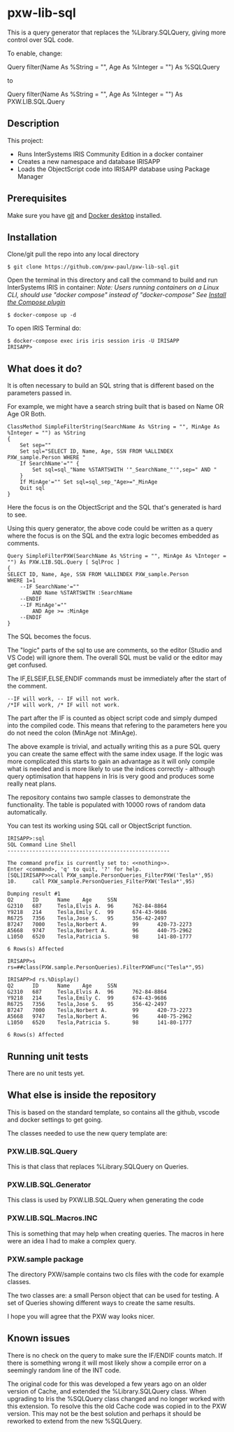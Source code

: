 # pxw-lib-sql
This is a query generator that replaces the %Library.SQLQuery, giving more control over SQL code.

To enable, change:

Query filter(Name As %String = "", Age As %Integer = "") As %SQLQuery

to

Query filter(Name As %String = "", Age As %Integer = "") As PXW.LIB.SQL.Query

## Description
This project:
* Runs InterSystems IRIS Community Edition in a docker container
* Creates a new namespace and database IRISAPP
* Loads the ObjectScript code into IRISAPP database using Package Manager

## Prerequisites
Make sure you have [git](https://git-scm.com/book/en/v2/Getting-Started-Installing-Git) and [Docker desktop](https://www.docker.com/products/docker-desktop) installed.

## Installation

Clone/git pull the repo into any local directory

```
$ git clone https://github.com/pxw-paul/pxw-lib-sql.git
```

Open the terminal in this directory and call the command to build and run InterSystems IRIS in container:
*Note: Users running containers on a Linux CLI, should use "docker compose" instead of "docker-compose"*
*See [Install the Compose plugin](https://docs.docker.com/compose/install/linux/)*



```
$ docker-compose up -d
```

To open IRIS Terminal do:

```
$ docker-compose exec iris iris session iris -U IRISAPP
IRISAPP>
```

## What does it do?
It is often necessary to build an SQL string that is different based on the parameters passed in. 

For example, we might have a search string built that is based on Name OR Age OR Both.

```
ClassMethod SimpleFilterString(SearchName As %String = "", MinAge As %Integer = "") as %String
{
    Set sep=""
    Set sql="SELECT ID, Name, Age, SSN FROM %ALLINDEX PXW_sample.Person WHERE "
    If SearchName'="" {
        Set sql=sql_"Name %STARTSWITH '"_SearchName_"'",sep=" AND "
    }
    If MinAge'="" Set sql=sql_sep_"Age>="_MinAge
    Quit sql
}
```
Here the focus is on the ObjectScript and the SQL that's generated is hard to see.

Using this query generator, the above code could be written as a query where the focus is on the SQL and the extra logic becomes embedded as comments.
```
Query SimpleFilterPXW(SearchName As %String = "", MinAge As %Integer = "") As PXW.LIB.SQL.Query [ SqlProc ]
{
SELECT ID, Name, Age, SSN FROM %ALLINDEX PXW_sample.Person 
WHERE 1=1
    --IF SearchName'=""
        AND Name %STARTSWITH :SearchName
    --ENDIF
    --IF MinAge'="" 
        AND Age >= :MinAge
    --ENDIF
}
```
The SQL becomes the focus. 

The "logic" parts of the sql to use are comments, so the editor (Studio and VS Code) will ignore them. The overall SQL must be valid or the editor may get confused. 

The IF,ELSEIF,ELSE,ENDIF commands must be immediately after the start of the comment.
```
--IF will work, -- IF will not work.
/*IF will work, /* IF will not work.
```

The part after the IF is counted as object script code and simply dumped into the compiled code. This means that refering to the parameters here you do not need the colon (MinAge not :MinAge).

The above example is trivial, and actually writing this as a pure SQL query you can create the same effect with the same index usage. If the logic was more complicated this starts to gain an advantage as it will only compile what is needed and is more likely to use the indices correctly - although query optimisation that happens in Iris is very good and produces some really neat plans.

The repository contains two sample classes to demonstrate the functionality. The table is populated with 10000 rows of random data automatically.

You can test its working using SQL call or ObjectScript function.
```
IRISAPP>:sql
SQL Command Line Shell
----------------------------------------------------

The command prefix is currently set to: <<nothing>>.
Enter <command>, 'q' to quit, '?' for help.
[SQL]IRISAPP>>call PXW_sample.PersonQueries_FilterPXW('Tesla*',95)
10.     call PXW_sample.PersonQueries_FilterPXW('Tesla*',95)

Dumping result #1
Q2      ID      Name    Age     SSN
G2310   687     Tesla,Elvis A.  96      762-84-8864
Y9218   214     Tesla,Emily C.  99      674-43-9686
R6725   7356    Tesla,Jose S.   95      356-42-2497
B7247   7000    Tesla,Norbert A.        99      420-73-2273
A5668   9747    Tesla,Norbert A.        96      440-75-2962
L1050   6520    Tesla,Patricia S.       98      141-80-1777

6 Rows(s) Affected
```
```
IRISAPP>s rs=##class(PXW.sample.PersonQueries).FilterPXWFunc("Tesla*",95)

IRISAPP>d rs.%Display()
Q2      ID      Name    Age     SSN
G2310   687     Tesla,Elvis A.  96      762-84-8864
Y9218   214     Tesla,Emily C.  99      674-43-9686
R6725   7356    Tesla,Jose S.   95      356-42-2497
B7247   7000    Tesla,Norbert A.        99      420-73-2273
A5668   9747    Tesla,Norbert A.        96      440-75-2962
L1050   6520    Tesla,Patricia S.       98      141-80-1777

6 Rows(s) Affected
```

## Running unit tests

There are no unit tests yet.


## What else is inside the repository

This is based on the standard template, so contains all the github, vscode and docker settings to get going.

The classes needed to use the new query template are:
### PXW.LIB.SQL.Query
This is that class that replaces %Library.SQLQuery on Queries.

### PXW.LIB.SQL.Generator
This class is used by PXW.LIB.SQL.Query when generating the code

### PXW.LIB.SQL.Macros.INC
This is something that may help when creating queries. The macros in here were an idea I had to make a complex query.

### PXW.sample package
The directory PXW/sample contains two cls files with the code for example classes. 

The two classes are: a small Person object that can be used for testing. A set of Queries showing different ways to create the same results. 

I hope you will agree that the PXW way looks nicer.

## Known issues
There is no check on the query to make sure the IF/ENDIF counts match. If there is something wrong it will most likely show a compile error on a seemingly random line of the INT code.

The original code for this was developed a few years ago on an older version of Cache, and extended the %Library.SQLQuery class. When upgrading to Iris the %SQLQuery class changed and no longer worked with this extension. To resolve this the old Cache code was copied in to the PXW version. This may not be the best solution and perhaps it should be reworked to extend from the new %SQLQuery.

